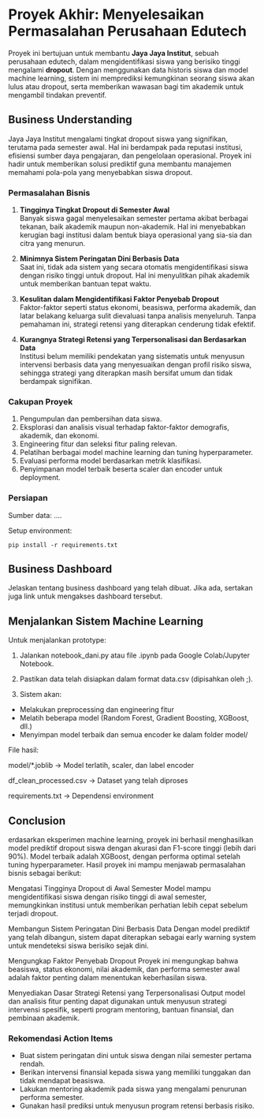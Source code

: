 # Proyek Akhir: Menyelesaikan Permasalahan Perusahaan Edutech
Proyek ini bertujuan untuk membantu **Jaya Jaya Institut**, sebuah perusahaan edutech, dalam mengidentifikasi siswa yang berisiko tinggi mengalami **dropout**. Dengan menggunakan data historis siswa dan model machine learning, sistem ini memprediksi kemungkinan seorang siswa akan lulus atau dropout, serta memberikan wawasan bagi tim akademik untuk mengambil tindakan preventif.
## Business Understanding
Jaya Jaya Institut mengalami tingkat dropout siswa yang signifikan, terutama pada semester awal. Hal ini berdampak pada reputasi institusi, efisiensi sumber daya pengajaran, dan pengelolaan operasional. Proyek ini hadir untuk memberikan solusi prediktif guna membantu manajemen memahami pola-pola yang menyebabkan siswa dropout.
### Permasalahan Bisnis
1. **Tingginya Tingkat Dropout di Semester Awal**  
   Banyak siswa gagal menyelesaikan semester pertama akibat berbagai tekanan, baik akademik maupun non-akademik. Hal ini menyebabkan kerugian bagi institusi dalam bentuk biaya operasional yang sia-sia dan citra yang menurun.

2. **Minimnya Sistem Peringatan Dini Berbasis Data**  
   Saat ini, tidak ada sistem yang secara otomatis mengidentifikasi siswa dengan risiko tinggi untuk dropout. Hal ini menyulitkan pihak akademik untuk memberikan bantuan tepat waktu.

3. **Kesulitan dalam Mengidentifikasi Faktor Penyebab Dropout**  
   Faktor-faktor seperti status ekonomi, beasiswa, performa akademik, dan latar belakang keluarga sulit dievaluasi tanpa analisis menyeluruh. Tanpa pemahaman ini, strategi retensi yang diterapkan cenderung tidak efektif.

4. **Kurangnya Strategi Retensi yang Terpersonalisasi dan Berdasarkan Data**  
   Institusi belum memiliki pendekatan yang sistematis untuk menyusun intervensi berbasis data yang menyesuaikan dengan profil risiko siswa, sehingga strategi yang diterapkan masih bersifat umum dan tidak berdampak signifikan.


### Cakupan Proyek
1. Pengumpulan dan pembersihan data siswa.
2. Eksplorasi dan analisis visual terhadap faktor-faktor demografis, akademik, dan ekonomi.
3. Engineering fitur dan seleksi fitur paling relevan.
4. Pelatihan berbagai model machine learning dan tuning hyperparameter.
5. Evaluasi performa model berdasarkan metrik klasifikasi.
6. Penyimpanan model terbaik beserta scaler dan encoder untuk deployment.

### Persiapan

Sumber data: ....

Setup environment:
```
pip install -r requirements.txt
```

## Business Dashboard
Jelaskan tentang business dashboard yang telah dibuat. Jika ada, sertakan juga link untuk mengakses dashboard tersebut.

## Menjalankan Sistem Machine Learning
Untuk menjalankan prototype:
1. Jalankan notebook_dani.py atau file .ipynb pada Google Colab/Jupyter Notebook.
2. Pastikan data telah disiapkan dalam format data.csv (dipisahkan oleh ;).

3. Sistem akan:
- Melakukan preprocessing dan engineering fitur
- Melatih beberapa model (Random Forest, Gradient Boosting, XGBoost, dll.)
- Menyimpan model terbaik dan semua encoder ke dalam folder model/

File hasil:

model/*.joblib → Model terlatih, scaler, dan label encoder

df_clean_processed.csv → Dataset yang telah diproses

requirements.txt → Dependensi environment

## Conclusion
erdasarkan eksperimen machine learning, proyek ini berhasil menghasilkan model prediktif dropout siswa dengan akurasi dan F1-score tinggi (lebih dari 90%). Model terbaik adalah XGBoost, dengan performa optimal setelah tuning hyperparameter. Hasil proyek ini mampu menjawab permasalahan bisnis sebagai berikut:

Mengatasi Tingginya Dropout di Awal Semester
Model mampu mengidentifikasi siswa dengan risiko tinggi di awal semester, memungkinkan institusi untuk memberikan perhatian lebih cepat sebelum terjadi dropout.

Membangun Sistem Peringatan Dini Berbasis Data
Dengan model prediktif yang telah dibangun, sistem dapat diterapkan sebagai early warning system untuk mendeteksi siswa berisiko sejak dini.

Mengungkap Faktor Penyebab Dropout
Proyek ini mengungkap bahwa beasiswa, status ekonomi, nilai akademik, dan performa semester awal adalah faktor penting dalam menentukan keberhasilan siswa.

Menyediakan Dasar Strategi Retensi yang Terpersonalisasi
Output model dan analisis fitur penting dapat digunakan untuk menyusun strategi intervensi spesifik, seperti program mentoring, bantuan finansial, dan pembinaan akademik.
### Rekomendasi Action Items
- Buat sistem peringatan dini untuk siswa dengan nilai semester pertama rendah.
- Berikan intervensi finansial kepada siswa yang memiliki tunggakan dan tidak mendapat beasiswa.
- Lakukan mentoring akademik pada siswa yang mengalami penurunan performa semester.
- Gunakan hasil prediksi untuk menyusun program retensi berbasis risiko.
